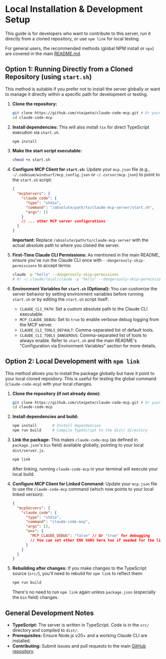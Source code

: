 # Local Installation & Development Setup

This guide is for developers who want to contribute to this server, run it directly from a cloned repository, or use `npm link` for local testing.

For general users, the recommended methods (global NPM install or `npx`) are covered in the main [README.md](../README.md).

## Option 1: Running Directly from a Cloned Repository (using `start.sh`)

This method is suitable if you prefer not to install the server globally or want to manage it directly within a specific path for development or testing.

1.  **Clone the repository:**
    ```bash
    git clone https://github.com/steipete/claude-code-mcp.git # Or your fork/actual repo URL
    cd claude-code-mcp
    ```

2.  **Install dependencies:**
    This will also install `tsx` for direct TypeScript execution via `start.sh`.
    ```bash
    npm install
    ```

3.  **Make the start script executable:**
    ```bash
    chmod +x start.sh
    ```

4.  **Configure MCP Client for `start.sh`:**
    Update your `mcp.json` file (e.g., `~/.codeium/windsurf/mcp_config.json` or `~/.cursor/mcp.json`) to point to the `start.sh` script:
    ```json
    {
      "mcpServers": {
        "claude_code": {
          "type": "stdio",
          "command": "/absolute/path/to/claude-mcp-server/start.sh",
          "args": []
        }
        // ... other MCP server configurations
      }
    }
    ```
    **Important:** Replace `/absolute/path/to/claude-mcp-server` with the actual absolute path to where you cloned the server.

5.  **First-Time Claude CLI Permissions:**
    As mentioned in the main README, ensure you've run the Claude CLI once with `--dangerously-skip-permissions` to accept terms:
    ```bash
    claude -p "hello" --dangerously-skip-permissions
    # Or ~/.claude/local/claude -p "hello" --dangerously-skip-permissions
    ```

6.  **Environment Variables for `start.sh` (Optional):**
    You can customize the server behavior by setting environment variables before running `start.sh` or by editing the `start.sh` script itself:
    - `CLAUDE_CLI_PATH`: Set a custom absolute path to the Claude CLI executable.
    - `MCP_CLAUDE_DEBUG`: Set to `true` to enable verbose debug logging from the MCP server.
    - `CLAUDE_CLI_TOOLS_DEFAULT`: Comma-separated list of default tools.
    - `CLAUDE_CLI_TOOLS_DANGEROUS`: Comma-separated list of tools to always enable.
    Refer to `start.sh` and the main README's "Configuration via Environment Variables" section for more details.

## Option 2: Local Development with `npm link`

This method allows you to install the package globally but have it point to your local cloned repository. This is useful for testing the global command (`claude-code-mcp`) with your local changes.

1.  **Clone the repository (if not already done):**
    ```bash
    git clone https://github.com/steipete/claude-code-mcp.git # Or your fork/actual repo URL
    cd claude-code-mcp
    ```

2.  **Install dependencies and build:**
    ```bash
    npm install       # Install dependencies
    npm run build     # Compile TypeScript to the dist/ directory
    ```

3.  **Link the package:**
    This makes `claude-code-mcp` (as defined in `package.json`'s `bin` field) available globally, pointing to your local `dist/server.js`.
    ```bash
    npm link
    ```
    After linking, running `claude-code-mcp` in your terminal will execute your local build.

4.  **Configure MCP Client for Linked Command:**
    Update your `mcp.json` file to use the `claude-code-mcp` command (which now points to your local linked version):
    ```json
    {
      "mcpServers": {
        "claude_code": {
          "type": "stdio",
          "command": "claude-code-mcp",
          "args": [],
          "env": {
            "MCP_CLAUDE_DEBUG": "false" // Or "true" for debugging
            // You can set other ENV VARS here too if needed for the linked command
          }
        }
      }
    }
    ```

5.  **Rebuilding after changes:**
    If you make changes to the TypeScript source (`src/`), you'll need to rebuild for `npm link` to reflect them:
    ```bash
    npm run build
    ```
    There's no need to run `npm link` again unless `package.json` (especially the `bin` field) changes.

## General Development Notes

- **TypeScript:** The server is written in TypeScript. Code is in the `src/` directory and compiled to `dist/`.
- **Prerequisites:** Ensure Node.js v20+ and a working Claude CLI are installed.
- **Contributing:** Submit issues and pull requests to the main [GitHub repository](https://github.com/steipete/claude-code-mcp).
